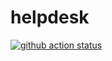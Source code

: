 # helpdesk

[![github action status](https://github.com/rkozlov95/helpdesk/workflows/Master%20workflow/badge.svg)](https://github.com/rkozlov95/helpdesk/actions)
